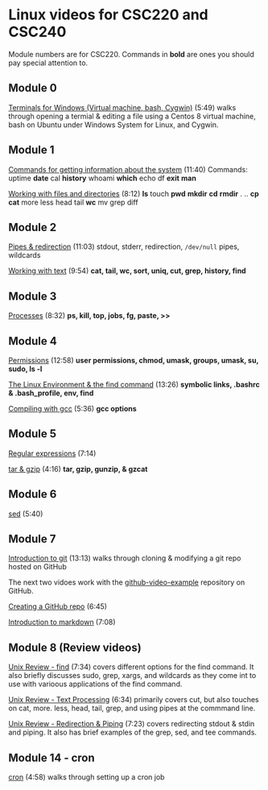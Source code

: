 # Linux videos for CSC220 and CSC240

Module numbers are for CSC220.  Commands in **bold** are ones you should pay special attention to.

## Module 0

[Terminals for Windows (Virtual machine, bash, Cygwin)](https://youtu.be/fGEWQ0Vg6Vc) (5:49) walks through opening a termial & editing a file using a Centos 8 virtual machine, bash on Ubuntu under Windows System for Linux, and Cygwin.  

## Module 1

[Commands for getting information about the system](https://youtu.be/VU6pUGKqgKQ) (11:40)
Commands: uptime **date** cal **history** whoami **which** echo df **exit** **man**

[Working with files and directories](https://youtu.be/MhYtNsOJXD8) (8:12)
**ls** touch **pwd** **mkdir** **cd** **rmdir** . ..  **cp** **cat** more less head tail **wc** mv grep diff

## Module 2

[Pipes & redirection](https://youtu.be/SzSZl56pI-8) (11:03)
stdout, stderr, redirection, ```/dev/null``` pipes, wildcards

[Working with text](https://youtu.be/wfVVPKEIRCE) (9:54)
**cat, tail, wc, sort, uniq, cut, grep, history, find**

## Module 3

[Processes](https://youtu.be/_paIoXq6tmA) (8:32)
**ps, kill, top, jobs, fg, paste, >>**

## Module 4

[Permissions](https://youtu.be/vx13prR-ZzM) (12:58)
**user permissions, chmod, umask, groups, umask, su, sudo, ls -l**

[The Linux Environment & the find command](https://youtu.be/nETb6vLZScs) (13:26)
**symbolic links, .bashrc & .bash_profile, env, find**

[Compiling with gcc](https://youtu.be/iDjWXKnoF_I) (5:36)
**gcc options**

## Module 5

[Regular expressions](https://youtu.be/Wxw6TEp6yWo) (7:14)

[tar & gzip](https://youtu.be/W79JlqYRmbU) (4:16) **tar, gzip, gunzip, & gzcat**

## Module 6

[sed](https://youtu.be/rNCiBqWa2xs) (5:40)

## Module 7

[Introduction to git](https://youtu.be/6goHaRDdq1Y) (13:13) walks through cloning & modifying a git repo hosted on GitHub

The next two vidoes work with the [github-video-example](https://github.com/CGCC-CS/github-video-example) repository on GitHub.

[Creating a GitHub repo](https://youtu.be/vVXnUKO7RoA) (6:45)

[Introduction to markdown](https://youtu.be/-cuDmIpRz9o) (7:08)

## Module 8 (Review videos)

[Unix Review - find](https://youtu.be/rImrnN9ckGA) (7:34) covers different options for the find command.  It also briefly discusses sudo, grep, xargs, and wildcards as they come int to use with varioous applications of the find command.

[Unix Review - Text Processing](https://youtu.be/MEv4YiudbVk) (6:34) primarily covers cut, but also touches on cat, more. less, head, tail, grep, and using pipes at the commmand line.

[Unix Review - Redirection & Piping](https://youtu.be/9RXDtmAfJKM) (7:23) covers redirecting stdout & stdin and piping.  It also has brief examples of the grep, sed, and tee commands.

## Module 14 - cron

[cron](https://youtu.be/V79zDptTpH8) (4:58) walks through setting up a cron job
